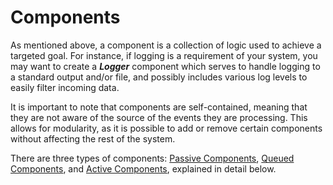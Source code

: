 # Components

As mentioned above, a component is a collection of logic used to achieve a targeted goal. For instance, if logging is a
requirement of your system, you may want to create a _**Logger**_ component which serves to handle logging to a standard
output and/or file, and possibly includes various log levels to easily filter incoming data.

It is important to note that components are self-contained, meaning that they are not aware of the source of the events
they are processing. This allows for modularity, as it is possible to add or remove certain components without affecting
the rest of the system.

There are three types of components: [Passive Components](#passive-components), [Queued Components](#queued-components),
and [Active Components](#active-components), explained in detail below.